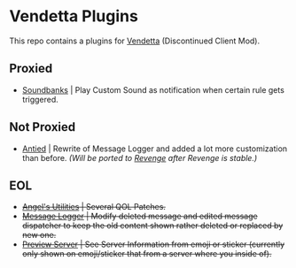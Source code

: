 # Vendetta Plugins
This repo contains a plugins for [Vendetta](https://github.com/vendetta-mod/Vendetta) (Discontinued Client Mod).

## Proxied
- [Soundbanks](https://Angelix1.github.io/VP/soundbanks) | Play Custom Sound as notification when certain rule gets triggered.

## Not Proxied
- [Antied](https://Angelix1.github.io/VP/antied) | Rewrite of Message Logger and added a lot more customization than before. _(Will be ported to [Revenge](https://github.com/revenge-mod/Revenge) after Revenge is stable.)_

## EOL
- ~~[Angel's Utilities](https://Angelix1.github.io/VP/angel_util) | Several QOL Patches.~~
- ~~[Message Logger](https://Angelix1.github.io/VP/message_logger) | Modify deleted message and edited message dispatcher to keep the old content shown rather deleted or replaced by new one.~~
- ~~[Preview Server](https://Angelix1.github.io/VP/preview) | See Server Information from emoji or sticker (currently only shown on emoji/sticker that from a server where you inside of).~~
